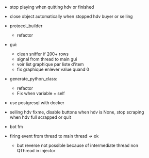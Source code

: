 - stop playing when quitting hdv or finished

- close object automatically when stopped hdv buyer or selling

- protocol_builder
    - refactor

- gui:
    - clean sniffer if 200+ rows
    - signal from thread to main gui
    - voir list graphique par liste d'item
    - fix graphique enlever value quand 0

- generate_python_class:
    - refactor
    - Fix when variable = self

- use postgresql with docker

- selling hdv fixme, disable buttons when hdv is None, stop scraping when hdv full scrapped or quit

- bot fm

- firing event from thread to main thread -> ok
    - but reverse not possible because of intermediate thread non QThread in injector
